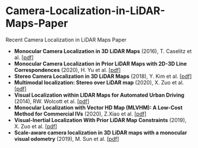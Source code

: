 # Camera-Localization-in-LiDAR-Maps-Paper
Recent Camera Localization in LiDAR Maps Paper
- **Monocular Camera Localization in 3D LiDAR Maps** (2016), T. Caselitz et al. [[pdf]](http://www.lifelong-navigation.eu/files/caselitz16iros.pdf)
- **Monocular Camera Localization in Prior LiDAR Maps with 2D-3D Line Correspondences** (2020), H. Yu et al. [[pdf]](https://www.ri.cmu.edu/app/uploads/2020/08/IROS20_0754_FI.pdf)
- **Stereo Camera Localization in 3D LiDAR Maps** (2018), Y. Kim et al. [[pdf]](https://ieeexplore.ieee.org/stamp/stamp.jsp?tp=&arnumber=8594362)
- **Multimodal localization: Stereo over LiDAR map** (2020), X. Zuo et al. [[pdf]](https://april.zju.edu.cn/wp-content/papercite-data/pdf/zuo2020multimodalls.pdf)
- **Visual Localization within LIDAR Maps for Automated Urban Driving** (2014), RW. Wolcott et al. [[pdf]](https://robots.engin.umich.edu/publications/rwolcott-2014a.pdf)
- **Monocular Localization with Vector HD Map (MLVHM): A Low-Cost Method for Commercial IVs** (2020), Z.Xiao et al. [[pdf]](https://www.mdpi.com/1424-8220/20/7/1870)
- **Visual-Inertial Localization With Prior LiDAR Map Constraints** (2019), X. Zuo et al. [[pdf]](https://ieeexplore.ieee.org/stamp/stamp.jsp?tp=&arnumber=8756059)
- **Scale-aware camera localization in 3D LiDAR maps with a monocular visual odometry** (2019), M. Sun et al. [[pdf]](https://onlinelibrary.wiley.com/doi/abs/10.1002/cav.1879)
